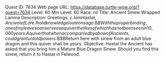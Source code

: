Quest ID: 7634
Web page URL: https://database.turtle-wow.org/?quest=7634
Level: 60
Min Level: 60
Race: nil
Title: Ancient Sinew Wrapped Lamina
Description: Greetings, $c. I am Hastat, Ancient of Lore. I hold knowledge lost eons ago.$B$BWith the proper binding, one of my leaves can serve as a quiver the likes of which has not been seen in 10,000 years. A quiver that when accompanied by a bow of Ancients, could grant untold powers.$B$BReturn here with sinew from an adult blue dragon and this quiver shall be yours.
Objective: Hastat the Ancient has asked that you bring him a Mature Blue Dragon Sinew. Should you find this sinew, return it to Hastat in Felwood.
